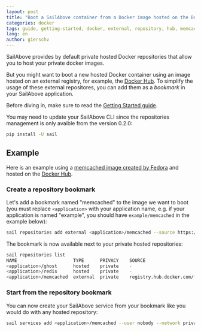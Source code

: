 ```yaml
---
layout: post
title: "Boot a SailAbove container from a Docker image hosted on the Docker Hub"
categories: docker
tags: guide, getting-started, docker, external, repository, hub, memcached
lang: en
author: gierschv
---
```


SailAbove provides by default private hosted Docker repositories that allow you
to host your private docker images.

But you might want to boot a new hosted Docker container using an image hosted
on an external registry, for example, the [Docker Hub](https://registry.hub.docker.com).
To simplify the usage of these external repositores, you can add them as a
*bookmark* in your SailAbove application. 

Before diving in, make sure to read the [Getting Started guide](getting-started-with-sailabove-docker.html).

You may need to update your SailAbove CLI since the repositories management is
only avaible from the version 0.2.0:

```bash
pip install -U sail
```

## Example

Here is an example using a [memcached image created by Fedora](https://registry.hub.docker.com/u/fedora/memcached/)
and hosted on the [Docker Hub](https://registry.hub.docker.com).

### Create a repository bookmark

Let's add a bookmark named "memcached" to the image we want to boot (you must
replace ```<application>``` with your application name, e.g. if your
application is named "example", you should have ```example/memcached``` in the
example below):

```bash
sail repositories add external <application>/memcached --source https://registry.hub.docker.com/u/fedora/memcached/
```

The bookmark is now available next to your private hosted repositories:

```bash
sail repositories list
NAME                     TYPE      PRIVACY    SOURCE
<application>/ghost      hosted    private    -
<application>/redis      hosted    private    -
<application>/memcached  external  private    registry.hub.docker.com/fedora/memcached
```

### Start from the repository bookmark

You can now create your SailAbove service from your bookmark like you would do
with any hosted repository:

```bash
sail services add <application>/memcached --user nobody --network private cache
```
